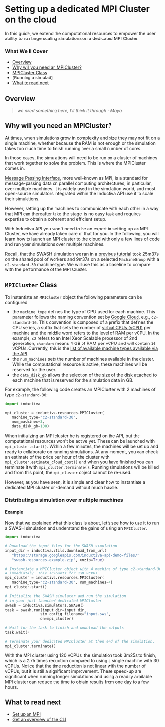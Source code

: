 # Setting up a dedicated MPI Cluster on the cloud
In this guide, we extend the computational resources to empower the user ability
to run large scaling simulations on a dedicated MPI Cluster.

### What We'll Cover
* [Overview]()
* [Why will you need an MPICluster?]()
* [MPICluster Class]()
* [Running a simulati]
* [What to read next]()

## Overview
>*we need something here, I'll think it through - Maya*

## Why will you need an MPICluster?

At times, when simulations grow in complexity and size they may not fit
on a single machine, whether because the RAM is not enough or the simulation takes
too much time to finish running over a small number of cores.

In those cases, the simulations will need to be run on a cluster of machines that
work together to solve the problem. This is where the MPICluster comes in.

[Message Passing Interface](https://en.wikipedia.org/wiki/Message_Passing_Interface),
more well-known as MPI, is a standard for message-passing data on parallel computing architectures, in particular, over multiple machines. It is widely used in
the simulation world, and most open-source simulators integrated within the Inductiva API use it to scale their simulations.

However, setting up the machines to communicate with each other in a way that MPI
can thereafter take the stage, is no easy task and requires expertise to obtain
a coherent and efficient setup.

With Inductiva API you won't need to be an expert in setting up an MPI Cluster, we
have already taken care of that for you. In the following, you will learn how
to launch an MPI cluster to the cloud with only a few lines of code and run your
simulations over multiple machines.

Recall, that the SWASH simulation we ran in a [previous tutorial](Machines.md)
took 25m37s on the shared pool of workers and 9m37s on a selected `MachineGroup`
with a `c2-standard-30` machine type. We will use this as a baseline to compare
with the performance of the MPI Cluster.

## `MPICluster` Class

To instantiate an `MPICluster` object the following parameters can be configured:
- the `machine_type` defines the type of CPU used for each machine. This parameter
follows the naming convention set by [Google Cloud](https://cloud.google.com/compute/docs/machine-types),
e.g., `c2-standard-16`. This convention is composed of a prefix that defines the
CPU series, a suffix that sets the number of [virtual CPUs (vCPU)](https://cloud.google.com/compute/docs/cpu-platforms)
per machine and the middle word refers to the level of RAM per vCPU. In the example,
`c2` refers to an Intel Xeon Scalable processor of 2nd generation, `standard`
means 4 GB of RAM per vCPU and will contain `16` vCPUs.
Currently, this is the [list of available machine types available via the API]().
- the `num_machines` sets the number of machines available in the cluster. While the computational resource is active, these machines will be reserved
for the user.
- the `data_disk_gb` allows the selection of the size of the disk attached to
each machine that is reserved for the simulation data in GB.

For example, the following code creates an MPICluster with 2 machines of type
`c2-standard-30`:

```python
import inductiva

mpi_cluster = inductiva.resources.MPICluster(
   machine_type="c2-standard-30",
   num_machines=2,
   data_disk_gb=100)
```

When initializing an MPI cluster he is registered on the API, but the computational
resources won't be active yet. These can be launched with `mpi_cluster.start()`.
Within a few minutes, the machines will be set up and ready to collaborate on running simulations. At any moment, you can check an estimate of the price per
hour of the cluster with `mpi_cluster.estimate_cloud_cost()` and when you have finished
you can terminate it with `mpi_cluster.terminate()`. Running simulations will be killed and from this point, the `mpi_cluster` object cannot be re-used.

However, as you have seen, it is simple and clear how to instantiate a dedicated
MPI cluster on-demand without much hassle.

### Distributing a simulation over multiple machines

#### Example

Now that we explained what this class is about, let’s see how to use it to run
a SWASH simulation and understand the gains of using an `MPICluster`.

```python
import inductiva

# Download the input files for the SWASH simulation
input_dir = inductiva.utils.download_from_url(
   "https://storage.googleapis.com/inductiva-api-demo-files/"
   "swash-resources-example.zip", unzip=True)

# Instantiate a MPICluster object with 4 machine of type c2-standard-30 and start it
# immediately. This accounts for 120 vCPUs
mpi_cluster = inductiva.resources.MPICluster(
   machine_type="c2-standard-30", num_machines=4)
mpi_cluster.start()

# Initialize the SWASH simulator and run the simulation
# in your just launched dedicated MPICluster
swash = inductiva.simulators.SWASH()
task = swash.run(input_dir=input_dir,
                sim_config_filename="input.sws",
                on=mpi_cluster)

# Wait for the task to finish and download the outputs
task.wait()

# Terminate your dedicated MPICluster at then end of the simulation.
mpi_cluster.terminate()
```

With the MPI cluster using 120 vCPUs, the simulation took 3m25s to finish, which
is a 2.75 times reduction compared to using a single machine with 30 vCPUs.
Notice that the time reduction is not linear with the number of vCPUs, but it
is still a significant improvement. These speed-up are significant when running
longer simulations and using a readily available MPI cluster can reduce the
time to obtain results from one day to a few hours.


## What to read next
* [Set up an MPI]()
* [Get an overview of the CLI]()